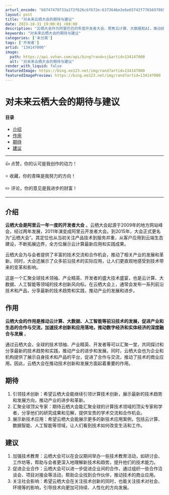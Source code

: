 ```yaml
---
arturl_encode: "68747470733a2f2f626c6f672e:6373646e2e6e65742f77656978696e5f35323030333230352f:61727469636c652f64657461696c732f313334313437303030"
layout: post
title: "对未来云栖大会的期待与建议"
date: 2023-10-31 19:00:01 +08:00
description: "云栖大会作为阿里巴巴的年度开发者大会，聚焦云计算、大数据和AI，推动技术交流与合作，发布前沿产品，汇"
keywords: "对未来云栖大会的期待与建议"
categories: ['未分类']
tags: ['开发者']
artid: "134147000"
image:
  path: https://api.vvhan.com/api/bing?rand=sj&artid=134147000
  alt: "对未来云栖大会的期待与建议"
render_with_liquid: false
featuredImage: https://bing.ee123.net/img/rand?artid=134147000
featuredImagePreview: https://bing.ee123.net/img/rand?artid=134147000
---
```


# 对未来云栖大会的期待与建议

#### 目录

* [介绍](#_10)
* [作用](#_15)
* [期待](#_20)
* [建议](#_26)

---

👍 点赞，你的认可是我创作的动力！

⭐️ 收藏，你的青睐是我努力的方向！

✏️ 评论，你的意见是我进步的财富！

---

## 介绍

**云栖大会是阿里云一年一度的开发者大会**
。云栖大会起源于2009年的地方网站峰会，经过两年发展，2011年演变成阿里云开发者大会。到2015年，大会正式更名为“云栖大会”。其定位也从当初关注产品技术到服务并重，从客户应用到云端生态建设，不断拓展边界，全方位展示云计算最新应用和实践成果。
  
云栖大会为与会者提供了丰富的技术交流和合作机会，推动了相关产业的发展和革新。同时，大会还展示了众多前沿技术的实际应用，让人们更直观地感受到技术带来的变革和影响。
  
这是一个汇聚全球技术领袖、产业精英、开发者的盛大技术盛宴，也是云计算、大数据、人工智能等领域的技术创新风向标。在云栖大会上，通常会发布一系列前沿技术和产品，分享最新的技术趋势和实践，推动产业的发展和进步。

## 作用

**云栖大会的作用是推动云计算、大数据、人工智能等前沿技术的发展，促进产业和生态的合作与交流，加速技术创新和应用落地，推动数字经济和实体经济的深度融合与发展**
。

通过云栖大会，全球的技术领袖、产业精英、开发者等可以汇聚一堂，共同探讨和分享最新的技术趋势和实践，推动产业的进步和发展。同时，云栖大会也为企业和机构提供了展示自身技术和产品的平台，促进了合作与交流，推动了技术的商业应用。因此，云栖大会在推动技术创新和发展方面起着重要的作用。

## 期待

1. 引领技术创新：希望云栖大会能继续引领计算技术创新，展示最新的技术趋势和发展方向，推动产业的进步和革新。
2. 汇聚全球顶尖专家：期待云栖大会能汇聚全球的计算技术领域的顶尖专家和学者，分享他们的研究成果和见解，提供宝贵的学术交流和合作机会。
3. 展示新技术应用：希望云栖大会能展示更多的新技术应用案例，包括云计算、数据智能、人工智能等领域，让人们看到技术如何改变生活和工作。

## 建议

1. 加强技术教育：云栖大会可以在会议期间举办一些技术教育活动，如研讨会、工作坊等，帮助与会者更深入地理解新技术和趋势，提升他们的技术能力。
2. 促进企业合作：云栖大会可以进一步促进企业间的合作，通过组织一些合作洽谈会、项目对接会等活动，帮助企业找到合作伙伴，推动技术的商业应用。
3. 关注社会影响：希望云栖大会在关注技术创新的同时，也能关注技术对社会、环境等的影响，引导技术向更加可持续、人性化的方向发展。